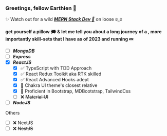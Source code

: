 
### Greetings, fellow Earthien 👾
✨ Watch out for a wild ***<ins>MERN Stack Dev 🤖</ins>*** on loose ಠ_ಠ

#### get yourself a pillow 🗯 & let me tell you about a long journey of a , more importantly skill-sets that I have as of 2023 and running 💤
- [ ] ***MongoDB***
- [ ] ***Express***
- [x] ***ReactJS***
	- [x] ✅ TypeScript with TDD Approach</sub>
	- [x] ✅ React Redux Toolkit aka RTK skilled
	- [x] ✅ React Advanced Hooks adept
	- [x] 💯 Chakra UI theme's closest relative
	- [x] 💯 Proficient in Bootstrap, MDBootstrap, TailwindCss
	- [ ] ❌ ~~Material UI~~
- [ ] ***NodeJS***

Others
- [ ] ❌ ~~NextJS~~
- [ ] ❌ ~~NestJS~~
